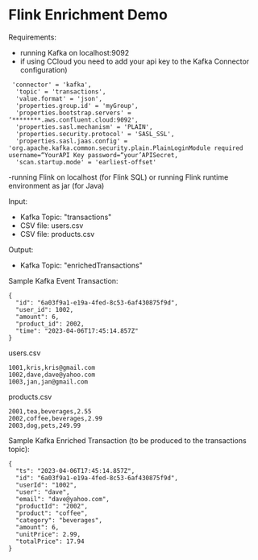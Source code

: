 # Flink Enrichment Demo

Requirements:
- running Kafka on localhost:9092 
- if using CCloud you need to add your api key to the Kafka Connector configuration)
```
 'connector' = 'kafka',
  'topic' = 'transactions',
  'value.format' = 'json',
  'properties.group.id' = 'myGroup',
  'properties.bootstrap.servers' = ‘********.aws.confluent.cloud:9092',
  'properties.sasl.mechanism' = 'PLAIN',
  'properties.security.protocol' = 'SASL_SSL',
  'properties.sasl.jaas.config' = 'org.apache.kafka.common.security.plain.PlainLoginModule required username=“YourAPI Key password=“your’APISecret,
  'scan.startup.mode' = 'earliest-offset'
```
-running Flink on localhost (for Flink SQL) or running Flink runtime environment as jar (for Java)
  
Input:
- Kafka Topic: "transactions"
- CSV file: users.csv
- CSV file: products.csv

Output:
- Kafka Topic: "enrichedTransactions"

Sample Kafka Event Transaction:
```
{
  "id": "6a03f9a1-e19a-4fed-8c53-6af430875f9d",
  "user_id": 1002,
  "amount": 6,
  "product_id": 2002,
  "time": "2023-04-06T17:45:14.857Z"
}
```

users.csv
```
1001,kris,kris@gmail.com
1002,dave,dave@yahoo.com
1003,jan,jan@gmail.com
```

products.csv
```
2001,tea,beverages,2.55
2002,coffee,beverages,2.99
2003,dog,pets,249.99
```

Sample Kafka Enriched Transaction (to be produced to the transactions topic):
```
{
  "ts": "2023-04-06T17:45:14.857Z",
  "id": "6a03f9a1-e19a-4fed-8c53-6af430875f9d",
  "userId": "1002",
  "user": "dave",
  "email": "dave@yahoo.com",
  "productId": "2002",
  "product": "coffee",
  "category": "beverages",
  "amount": 6,
  "unitPrice": 2.99,
  "totalPrice": 17.94
}
```
